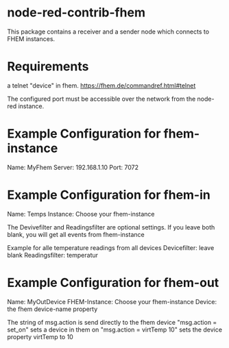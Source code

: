 # node-red-contrib-fhem

This package contains a receiver and a sender node which connects to FHEM instances.

# Requirements
a telnet "device" in fhem.
https://fhem.de/commandref.html#telnet

The configured port must be accessible over the network from the node-red instance.

# Example Configuration for fhem-instance
Name: MyFhem
Server: 192.168.1.10
Port: 7072

# Example Configuration for fhem-in
Name: Temps
Instance: Choose your fhem-instance

The Devivefilter and Readingsfilter are optional settings. If you leave both blank, you will get all events from fhem-instance

Example for alle temperature readings from all devices
Devicefilter: leave blank
Readingsfilter: temperatur

# Example Configuration for fhem-out
Name: MyOutDevice
FHEM-Instance: Choose your fhem-instance
Device: the fhem device-name property

The string of msg.action is send directly to the fhem device
"msg.action = set_on" sets a device in them on
"msg.action = virtTemp 10" sets the device property virtTemp to 10
